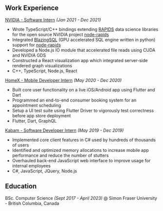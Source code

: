 ## Work Experience
[NVIDIA - Software Intern](https://www.nvidia.com/en-us/) *(Jan 2021 - Dec 2021)*
- Wrote TypeScript/C++ bindings extending [RAPIDS](https://developer.nvidia.com/rapids) data science libraries for the open source NVIDIA project [node-rapids](https://github.com/rapidsai/node-rapids)
- Integrated [BlazingSQL](https://github.com/BlazingDB/blazingsql) (GPU accelerated SQL engine written in python) support for [node-rapids](https://github.com/rapidsai/node-rapids)
- Developed a Node.js IO module that accelerated file reads using CUDA and NVIDIA GDS
- Constructed a React visualization app which integrated server-side rendered graph visualizations
- C++, TypeScript, Node.js, React

[HomeX - Mobile Developer Intern](https://homex.com/) *(May 2020 - Dec 2020)*
- Built core user functionality on a live iOS/Android app using Flutter and Dart
- Programmed an end-to-end consumer booking system for an appointment scheduling
- Setup a UI test suite using Flutter Driver to vigorously test correctness before app store deployment 
- Flutter, Dart, GraphQL

[Kabam - Software Developer Intern](https://kabam.com/) *(May 2019 - Dec 2019)*
- Implemented core client features in C# used by hundreds of thousands of users
- Identified and optimized memory allocations to increase mobile app performance and reduce the number of stutters
- Overhauled back-end JavaScript web interface to improve usage for internal employees
- C#, JavaScript, JQuery, Node.js

## Education
BSc. Computer Science *(Sept 2017 - April 2023)* @ Simon Fraser University - British Columbia, Canada
